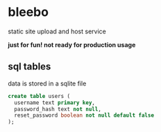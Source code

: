 # bleebo

static site upload and host service

**just for fun! not ready for production usage**

## sql tables

data is stored in a sqlite file

```sql
create table users (
  username text primary key,
  password_hash text not null,
  reset_password boolean not null default false
);
```
